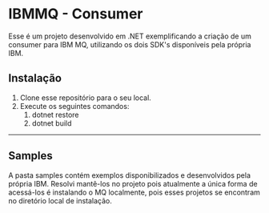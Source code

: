 IBMMQ - Consumer
============

Esse é um projeto desenvolvido em .NET exemplificando a criação de um consumer para IBM MQ, utilizando os dois SDK's disponíveis pela própria IBM.

## Instalação
1. Clone esse repositório para o seu local.
1. Execute os seguintes comandos:
   1. dotnet restore
   1. dotnet build

---

## Samples
A pasta samples contém exemplos disponibilizados e desenvolvidos pela própria IBM. Resolvi mantê-los no projeto pois atualmente a única forma de acessá-los é instalando o MQ localmente, pois esses projetos se encontram no diretório local de instalação.
